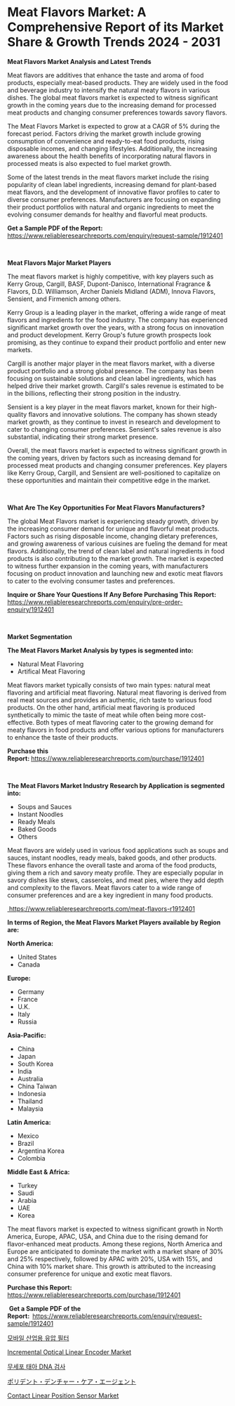 <p><h1>Meat Flavors Market: A Comprehensive Report of its Market Share & Growth Trends 2024 - 2031</h1></p><p><strong>Meat Flavors Market Analysis and Latest Trends</strong></p>
<p><p>Meat flavors are additives that enhance the taste and aroma of food products, especially meat-based products. They are widely used in the food and beverage industry to intensify the natural meaty flavors in various dishes. The global meat flavors market is expected to witness significant growth in the coming years due to the increasing demand for processed meat products and changing consumer preferences towards savory flavors.</p><p>The Meat Flavors Market is expected to grow at a CAGR of 5% during the forecast period. Factors driving the market growth include growing consumption of convenience and ready-to-eat food products, rising disposable incomes, and changing lifestyles. Additionally, the increasing awareness about the health benefits of incorporating natural flavors in processed meats is also expected to fuel market growth.</p><p>Some of the latest trends in the meat flavors market include the rising popularity of clean label ingredients, increasing demand for plant-based meat flavors, and the development of innovative flavor profiles to cater to diverse consumer preferences. Manufacturers are focusing on expanding their product portfolios with natural and organic ingredients to meet the evolving consumer demands for healthy and flavorful meat products.</p></p>
<p><strong>Get a Sample PDF of the Report:&nbsp;</strong> <a href="https://www.reliableresearchreports.com/enquiry/request-sample/1912401">https://www.reliableresearchreports.com/enquiry/request-sample/1912401</a></p>
<p>&nbsp;</p>
<p><strong>Meat Flavors Major Market Players</strong></p>
<p><p>The meat flavors market is highly competitive, with key players such as Kerry Group, Cargill, BASF, Dupont-Danisco, International Fragrance & Flavors, D.D. Williamson, Archer Daniels Midland (ADM), Innova Flavors, Sensient, and Firmenich among others. </p><p>Kerry Group is a leading player in the market, offering a wide range of meat flavors and ingredients for the food industry. The company has experienced significant market growth over the years, with a strong focus on innovation and product development. Kerry Group's future growth prospects look promising, as they continue to expand their product portfolio and enter new markets.</p><p>Cargill is another major player in the meat flavors market, with a diverse product portfolio and a strong global presence. The company has been focusing on sustainable solutions and clean label ingredients, which has helped drive their market growth. Cargill's sales revenue is estimated to be in the billions, reflecting their strong position in the industry.</p><p>Sensient is a key player in the meat flavors market, known for their high-quality flavors and innovative solutions. The company has shown steady market growth, as they continue to invest in research and development to cater to changing consumer preferences. Sensient's sales revenue is also substantial, indicating their strong market presence.</p><p>Overall, the meat flavors market is expected to witness significant growth in the coming years, driven by factors such as increasing demand for processed meat products and changing consumer preferences. Key players like Kerry Group, Cargill, and Sensient are well-positioned to capitalize on these opportunities and maintain their competitive edge in the market.</p></p>
<p>&nbsp;</p>
<p><strong>What Are The Key Opportunities For Meat Flavors Manufacturers?</strong></p>
<p><p>The global Meat Flavors market is experiencing steady growth, driven by the increasing consumer demand for unique and flavorful meat products. Factors such as rising disposable income, changing dietary preferences, and growing awareness of various cuisines are fueling the demand for meat flavors. Additionally, the trend of clean label and natural ingredients in food products is also contributing to the market growth. The market is expected to witness further expansion in the coming years, with manufacturers focusing on product innovation and launching new and exotic meat flavors to cater to the evolving consumer tastes and preferences.</p></p>
<p><strong>Inquire or Share Your Questions If Any Before Purchasing This Report:</strong> <a href="https://www.reliableresearchreports.com/enquiry/pre-order-enquiry/1912401">https://www.reliableresearchreports.com/enquiry/pre-order-enquiry/1912401</a></p>
<p>&nbsp;</p>
<p><strong>Market Segmentation</strong></p>
<p><strong>The Meat Flavors Market Analysis by types is segmented into:</strong></p>
<p><ul><li>Natural Meat Flavoring</li><li>Artifical Meat Flavoring</li></ul></p>
<p><p>Meat flavors market typically consists of two main types: natural meat flavoring and artificial meat flavoring. Natural meat flavoring is derived from real meat sources and provides an authentic, rich taste to various food products. On the other hand, artificial meat flavoring is produced synthetically to mimic the taste of meat while often being more cost-effective. Both types of meat flavoring cater to the growing demand for meaty flavors in food products and offer various options for manufacturers to enhance the taste of their products.</p></p>
<p><strong>Purchase this Report:&nbsp;</strong><a href="https://www.reliableresearchreports.com/purchase/1912401">https://www.reliableresearchreports.com/purchase/1912401</a></p>
<p>&nbsp;</p>
<p><strong>The Meat Flavors Market Industry Research by Application is segmented into:</strong></p>
<p><ul><li>Soups and Sauces</li><li>Instant Noodles</li><li>Ready Meals</li><li>Baked Goods</li><li>Others</li></ul></p>
<p><p>Meat flavors are widely used in various food applications such as soups and sauces, instant noodles, ready meals, baked goods, and other products. These flavors enhance the overall taste and aroma of the food products, giving them a rich and savory meaty profile. They are especially popular in savory dishes like stews, casseroles, and meat pies, where they add depth and complexity to the flavors. Meat flavors cater to a wide range of consumer preferences and are a key ingredient in many food products.</p></p>
<p><a href="https://www.reliableresearchreports.com/meat-flavors-r1912401">&nbsp;https://www.reliableresearchreports.com/meat-flavors-r1912401</a></p>
<p><strong>In terms of Region, the Meat Flavors Market Players available by Region are:</strong></p>
<p>
    <p> <strong> North America: </strong>
        <ul>
            <li>United States</li>
            <li>Canada</li>
        </ul>
        </p> 
    <p> <strong> Europe: </strong>
        <ul>
            <li>Germany</li>
            <li>France</li>
            <li>U.K.</li>
            <li>Italy</li>
            <li>Russia</li>
        </ul>
        </p> 
    <p> <strong> Asia-Pacific: </strong>
        <ul>
            <li>China</li>
            <li>Japan</li>
            <li>South Korea</li>
            <li>India</li>
            <li>Australia</li>
            <li>China Taiwan</li>
            <li>Indonesia</li>
            <li>Thailand</li>
            <li>Malaysia</li>
        </ul>
        </p> 
    <p> <strong> Latin America: </strong>
        <ul>
            <li>Mexico</li>
            <li>Brazil</li>
            <li>Argentina Korea</li>
            <li>Colombia</li>
        </ul>
        </p> 
    <p> <strong> Middle East & Africa: </strong>
        <ul>
            <li>Turkey</li>
            <li>Saudi</li>
            <li>Arabia</li>
            <li>UAE</li>
            <li>Korea</li>
        </ul>
    </p>
    </p>
<p><p>The meat flavors market is expected to witness significant growth in North America, Europe, APAC, USA, and China due to the rising demand for flavor-enhanced meat products. Among these regions, North America and Europe are anticipated to dominate the market with a market share of 30% and 25% respectively, followed by APAC with 20%, USA with 15%, and China with 10% market share. This growth is attributed to the increasing consumer preference for unique and exotic meat flavors.</p></p>
<p><strong>Purchase this Report: </strong><a href="https://www.reliableresearchreports.com/purchase/1912401">https://www.reliableresearchreports.com/purchase/1912401</a></p>
<p>&nbsp;<strong>Get a Sample PDF of the Report:&nbsp;&nbsp;</strong><a href="https://www.reliableresearchreports.com/enquiry/request-sample/1912401">https://www.reliableresearchreports.com/enquiry/request-sample/1912401</a></p>
<p><strong></strong></p>
<p><p><a href="https://medium.com/@ishacian.georges/%EA%B8%80%EB%A1%9C%EB%B2%8C-%EB%AA%A8%EB%B0%94%EC%9D%BC-%EC%82%B0%EC%97%85%EC%9A%A9-%EC%9C%A0%EC%95%95-%ED%95%84%ED%84%B0-%EC%8B%9C%EC%9E%A5%EC%9D%80-2024%EB%85%84%EB%B6%80%ED%84%B0-2031%EB%85%84%EA%B9%8C%EC%A7%80-%EC%98%88%EC%83%81-%EA%B8%B0%EA%B0%84-%EB%8F%99%EC%95%88-%EC%9D%98-%EC%97%B0%ED%8F%89%EA%B7%A0-%EC%84%B1%EC%9E%A5%EB%A5%A0%EC%9D%84-%EB%B3%B4%EC%9D%BC-%EA%B2%83%EC%9C%BC%EB%A1%9C-%EC%98%88%EC%B8%A1%EB%90%A9%EB%8B%88%EB%8B%A4-c7aa6994e31b">모바일 산업용 유압 필터</a></p><p><a href="https://github.com/kaiserrayhan25/Market-Research-Report-List-1/blob/main/incremental-optical-linear-encoder-market.md">Incremental Optical Linear Encoder Market</a></p><p><a href="https://github.com/crfsywufhm81415/Market-Research-Report-List-2/blob/main/9514333160361.md">무세포 태아 DNA 검사</a></p><p><a href="https://github.com/hardee896/Market-Research-Report-List-1/blob/main/1767749150423.md">ポリデント・デンチャー・ケア・エージェント</a></p><p><a href="https://github.com/FassouRP/Market-Research-Report-List-5/blob/main/contact-linear-position-sensor-market.md">Contact Linear Position Sensor Market</a></p></p>
